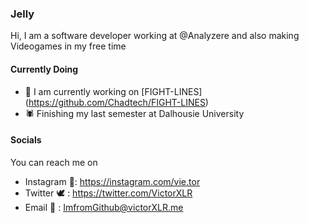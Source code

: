 ### Jelly

Hi, I am a software developer working at @Analyzere and also making Videogames in my free time


#### Currently Doing
- 🔭 I am currently working on [FIGHT-LINES] (https://github.com/Chadtech/FIGHT-LINES)
- 🕷 Finishing my last semester at Dalhousie University



#### Socials
You can reach me on 
- Instagram 📸: https://instagram.com/vie.tor
- Twitter 🕊 : https://twitter.com/VictorXLR
- Email 📩 : ImfromGithub@victorXLR.me




<!--
**VictorXLR/VictorXLR** is a ✨ _special_ ✨ repository because its `README.md` (this file) appears on your GitHub profile.

Here are some ideas to get you started:

- 🔭 I’m currently working on ...
- 🌱 I’m currently learning ...
- 👯 I’m looking to collaborate on ...
- 🤔 I’m looking for help with ...
- 💬 Ask me about ...
- 📫 How to reach me: ...
- 😄 Pronouns: ...
- ⚡ Fun fact: ...
-->
